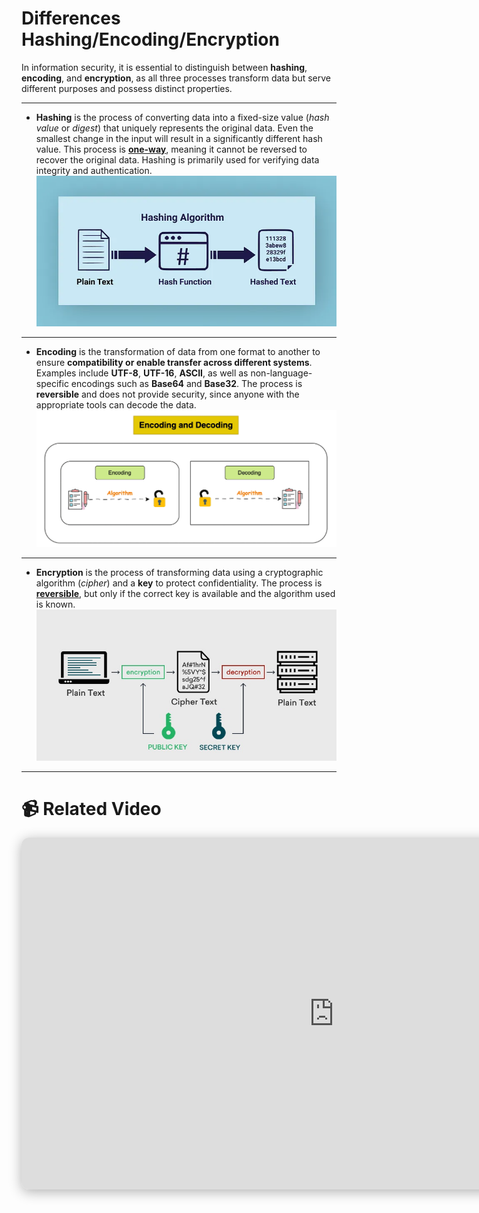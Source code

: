 # Differences Hashing/Encoding/Encryption

In information security, it is essential to distinguish between **hashing**, **encoding**, and **encryption**, as all three processes transform data but serve different purposes and possess distinct properties.

---
- **Hashing** is the process of converting data into a fixed-size value (*hash value* or *digest*) that uniquely represents the original data. Even the smallest change in the input will result in a significantly different hash value. This process is <u>**one-way**</u>, meaning it cannot be reversed to recover the original data. Hashing is primarily used for verifying data integrity and authentication.
![Hashing Example](../../assets/img1.png)

---
- **Encoding** is the transformation of data from one format to another to ensure **compatibility or enable transfer across different systems**. Examples include **UTF-8**, **UTF-16**, **ASCII**, as well as non-language-specific encodings such as **Base64** and **Base32**. The process is **reversible** and does not provide security, since anyone with the appropriate tools can decode the data.
![Encoding Example](../../assets/img2.png)
---
- **Encryption** is the process of transforming data using a cryptographic algorithm (*cipher*) and a **key** to protect confidentiality. The process is <u>**reversible**</u>, but only if the correct key is available and the algorithm used is known. 
![Encryption Example](../../assets/img3.jpg) 

---

# 📹 Related Video

<div style="text-align:center;">
  <iframe width="1000" height="563" 
      src="https://www.youtube.com/embed/z7FTY7bRy_k" 
      title="YouTube video player" 
      frameborder="0" 
      style="border-radius: 12px; box-shadow: 0 4px 20px rgba(0,0,0,0.3);" 
      allow="accelerometer; autoplay; clipboard-write; encrypted-media; gyroscope; picture-in-picture" 
      allowfullscreen>
  </iframe>
</div>


